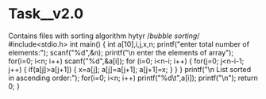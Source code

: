 # Task__v2.0
Contains files with sorting algorithm
hytyr
/*bubble sorting*/
#include<stdio.h>
int main()
{
  int a[10],i,j,x,n;
  printf("enter total number of elements:");
  scanf("%d",&n);
  printf("\n enter the elements of array");
  for(i=0; i<n; i++)
    scanf("%d",&a[i]);
  for (i=0; i<n-i; i++)
  {
    for(j=0; j<n-i-1; j++)
    {
       if(a[j]>a[j+1])
       {
          x=a[j];
          a[j]=a[j+1];
          a[j+1]=x;
       }
     }
  }
  printf("\n List sorted in ascending order:");
  for(i=0; i<n; i++)
    printf("%d\t",a[i]);
  printf("\n");
  return 0;
}